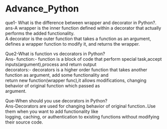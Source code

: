 # Advance_Python

que1- What is the difference between wrapper and decorator in Python?.<br>
ans-A wrapper is the inner function defined within a decorator that actually performs the added functionality.<br>
A decorator is the outer function that takes a function as an argument, defines a wrapper function to modify it, and returns the wrapper.

Que2-What is function vs decorators in Python?<br>
Ans- function:- function is a block of code that perform special task,accept inputs(argument),process and return output<br>
decorators:- decorators is a higher order function that takes another function as argument, add some functionality and <br>return new function(wrapper func),it allows modifications, changing behavior of original function which passed as<br> argument.<br>

Que-When should you use decorators in Python?<br>
Ans-Decorators are used for changing behavior of original function..Use them when you want to add functionality like <br>logging, caching, or authentication to existing functions without modifying their source code.
